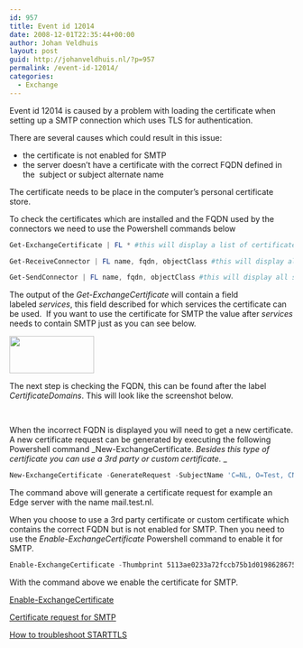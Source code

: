 ```yaml
---
id: 957
title: Event id 12014
date: 2008-12-01T22:35:44+00:00
author: Johan Veldhuis
layout: post
guid: http://johanveldhuis.nl/?p=957
permalink: /event-id-12014/
categories:
  - Exchange
---
```

Event id 12014 is caused by a problem with loading the certificate when setting up a SMTP connection which uses TLS for authentication.

There are several causes which could result in this issue:

  * the certificate is not enabled for SMTP
  * the server doesn&#8217;t have a certificate with the correct FQDN defined in the  subject or subject alternate name

The certificate needs to be place in the computer&#8217;s personal certificate store.

To check the certificates which are installed and the FQDN used by the connectors we need to use the Powershell commands below

```PowerShell
Get-ExchangeCertificate | FL * #this will display a list of certificates available

Get-ReceiveConnector | FL name, fqdn, objectClass #this will display all receive connectors

Get-SendConnector | FL name, fqdn, objectClass #this will display all send connectors</em>
```

The output of the _Get-ExchangeCertificate_ will contain a field labeled _services_, this field described for which services the certificate can be used.  If you want to use the certificate for SMTP the value after _services_ needs to contain SMTP just as you can see below.

[<img class="alignnone size-thumbnail wp-image-958" title="Certificaat Services" src="https://i2.wp.com/johanveldhuis.nl/wp-content/uploads/2008/12/services-150x66.jpg?resize=150%2C66" alt="" width="150" height="66" srcset="https://i1.wp.com/johanveldhuis.nl/wp-content/uploads/2008/12/services.jpg?resize=150%2C66&ssl=1 150w, https://i1.wp.com/johanveldhuis.nl/wp-content/uploads//customers/johanveldhuis.nl/johanveldhuis.nl/httpd.www/wp-content/uploads/2008/12/services.jpg?zoom=2&resize=150%2C66&ssl=1 300w, https://i1.wp.com/johanveldhuis.nl/wp-content/uploads//customers/johanveldhuis.nl/johanveldhuis.nl/httpd.www/wp-content/uploads/2008/12/services.jpg?zoom=3&resize=150%2C66&ssl=1 450w" sizes="(max-width: 150px) 100vw, 150px" data-recalc-dims="1" />](https://i1.wp.com/johanveldhuis.nl/wp-content/uploads/2008/12/services.jpg)

The next step is checking the FQDN, this can be found after the label _CertificateDomains_. This will look like the screenshot below.

[<img class="alignnone size-thumbnail wp-image-959" title="Certificatedomains" src="https://i1.wp.com/johanveldhuis.nl/wp-content/uploads/2008/12/certificate-150x16.jpg?resize=150%2C16" alt="" width="150" height="16" srcset="https://i1.wp.com/johanveldhuis.nl/wp-content/uploads/2008/12/certificate.jpg?resize=150%2C16&ssl=1 150w, https://i2.wp.com/johanveldhuis.nl/wp-content/uploads//customers/johanveldhuis.nl/johanveldhuis.nl/httpd.www/wp-content/uploads/2008/12/certificate.jpg?zoom=2&resize=150%2C16&ssl=1 300w" sizes="(max-width: 150px) 100vw, 150px" data-recalc-dims="1" />](https://i1.wp.com/johanveldhuis.nl/wp-content/uploads/2008/12/certificate.jpg)

When the incorrect FQDN is displayed you will need to get a new certificate. A new certificate request can be generated by executing the following Powershell command _New-ExchangeCertificate. _Besides this type of certificate you can use a 3rd party or custom certificate._ _

```PowerShell
New-ExchangeCertificate -GenerateRequest -SubjectName 'C=NL, O=Test, CN=mail.test.nl' -IncludeAcceptedDomains -DomainName mail.test.nl -Path c:\certificates\mail.test.nl.req
```

The command above will generate a certificate request for example an Edge server with the name mail.test.nl.

When you choose to use a 3rd party certificate or custom certificate which contains the correct FQDN but is not enabled for SMTP. Then you need to use the _Enable-ExchangeCertificate_ Powershell command to enable it for SMTP.

```PowerShell
Enable-ExchangeCertificate -Thumbprint 5113ae0233a72fccb75b1d0198628675333d010e -Services SMTP
```

With the command above we enable the certificate for SMTP.

<a href="http://technet.microsoft.com/en-us/library/aa997231.aspx" target="_blank">Enable-ExchangeCertificate</a>

<a href="http://technet.microsoft.com/en-us/library/aa998840.aspx" target="_blank">Certificate request for SMTP</a>

<a href="http://technet.microsoft.com/en-us/library/bb510128.aspx" target="_blank">How to troubleshoot STARTTLS</a>